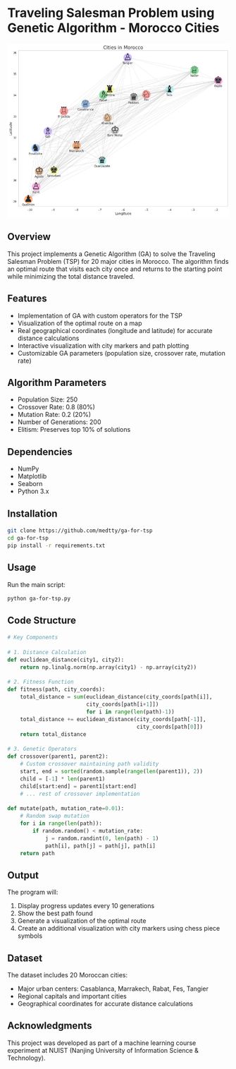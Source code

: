 # Traveling Salesman Problem using Genetic Algorithm - Morocco Cities

<img src="visu.png" alt="Optimal Route" width="600"/>

## Overview
This project implements a Genetic Algorithm (GA) to solve the Traveling Salesman Problem (TSP) for 20 major cities in Morocco. The algorithm finds an optimal route that visits each city once and returns to the starting point while minimizing the total distance traveled.

## Features
- Implementation of GA with custom operators for the TSP
- Visualization of the optimal route on a map
- Real geographical coordinates (longitude and latitude) for accurate distance calculations
- Interactive visualization with city markers and path plotting
- Customizable GA parameters (population size, crossover rate, mutation rate)

## Algorithm Parameters
- Population Size: 250
- Crossover Rate: 0.8 (80%)
- Mutation Rate: 0.2 (20%)
- Number of Generations: 200
- Elitism: Preserves top 10% of solutions

## Dependencies
- NumPy
- Matplotlib
- Seaborn
- Python 3.x

## Installation
```bash
git clone https://github.com/medtty/ga-for-tsp
cd ga-for-tsp
pip install -r requirements.txt
```

## Usage
Run the main script:
```bash
python ga-for-tsp.py
```

## Code Structure
```python
# Key Components

# 1. Distance Calculation
def euclidean_distance(city1, city2):
    return np.linalg.norm(np.array(city1) - np.array(city2))

# 2. Fitness Function
def fitness(path, city_coords):
    total_distance = sum(euclidean_distance(city_coords[path[i]], 
                         city_coords[path[i+1]]) 
                         for i in range(len(path)-1))
    total_distance += euclidean_distance(city_coords[path[-1]],
                                         city_coords[path[0]])
    return total_distance

# 3. Genetic Operators
def crossover(parent1, parent2):
    # Custom crossover maintaining path validity
    start, end = sorted(random.sample(range(len(parent1)), 2))
    child = [-1] * len(parent1)
    child[start:end] = parent1[start:end]
    # ... rest of crossover implementation

def mutate(path, mutation_rate=0.01):
    # Random swap mutation
    for i in range(len(path)):
        if random.random() < mutation_rate:
            j = random.randint(0, len(path) - 1)
            path[i], path[j] = path[j], path[i]
    return path
```


## Output
The program will:
1. Display progress updates every 10 generations
2. Show the best path found
3. Generate a visualization of the optimal route
4. Create an additional visualization with city markers using chess piece symbols

## Dataset
The dataset includes 20 Moroccan cities:
- Major urban centers: Casablanca, Marrakech, Rabat, Fes, Tangier
- Regional capitals and important cities
- Geographical coordinates for accurate distance calculations

## Acknowledgments
This project was developed as part of a machine learning course experiment at NUIST (Nanjing University of Information Science & Technology).
